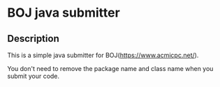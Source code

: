 # BOJ java submitter

## Description
This is a simple java submitter for BOJ(https://www.acmicpc.net/).

You don't need to remove the package name and class name when you submit your code.